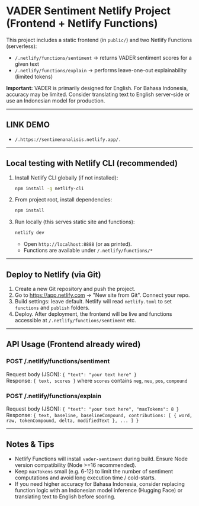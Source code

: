 # VADER Sentiment Netlify Project (Frontend + Netlify Functions)

This project includes a static frontend (in `public/`) and two Netlify Functions (serverless):
- `/.netlify/functions/sentiment`  -> returns VADER sentiment scores for a given text
- `/.netlify/functions/explain`    -> performs leave-one-out explainability (limited tokens)

**Important:** VADER is primarily designed for English. For Bahasa Indonesia, accuracy may be limited. Consider translating text to English server-side or use an Indonesian model for production.

---
## LINK DEMO
- `/.https://sentimenanalisis.netlify.app/.`
---
## Local testing with Netlify CLI (recommended)
1. Install Netlify CLI globally (if not installed):
   ```bash
   npm install -g netlify-cli
   ```
2. From project root, install dependencies:
   ```bash
   npm install
   ```
3. Run locally (this serves static site and functions):
   ```bash
   netlify dev
   ```
   - Open `http://localhost:8888` (or as printed).  
   - Functions are available under `/.netlify/functions/*`

---
## Deploy to Netlify (via Git)
1. Create a new Git repository and push the project.  
2. Go to https://app.netlify.com → "New site from Git". Connect your repo.  
3. Build settings: leave default. Netlify will read `netlify.toml` to set `functions` and `publish` folders.  
4. Deploy. After deployment, the frontend will be live and functions accessible at `/.netlify/functions/sentiment` etc.

---
## API Usage (Frontend already wired)
### POST /.netlify/functions/sentiment
Request body (JSON): `{ "text": "your text here" }`  
Response: `{ text, scores }` where `scores` contains `neg`, `neu`, `pos`, `compound`

### POST /.netlify/functions/explain
Request body (JSON): `{ "text": "your text here", "maxTokens": 8 }`  
Response: `{ text, baseline, baselineCompound, contributions: [ { word, raw, tokenCompound, delta, modifiedText }, ... ] }`

---
## Notes & Tips
- Netlify Functions will install `vader-sentiment` during build. Ensure Node version compatibility (Node >=16 recommended).
- Keep `maxTokens` small (e.g. 6-12) to limit the number of sentiment computations and avoid long execution time / cold-starts.
- If you need higher accuracy for Bahasa Indonesia, consider replacing function logic with an Indonesian model inference (Hugging Face) or translating text to English before scoring.
